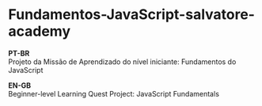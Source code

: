 # Fundamentos-JavaScript-salvatore-academy

<b>PT-BR </b> <br>
Projeto da Missão de Aprendizado do nível iniciante: Fundamentos do JavaScript 

<b>EN-GB</b> <br>
Beginner-level Learning Quest Project: JavaScript Fundamentals
